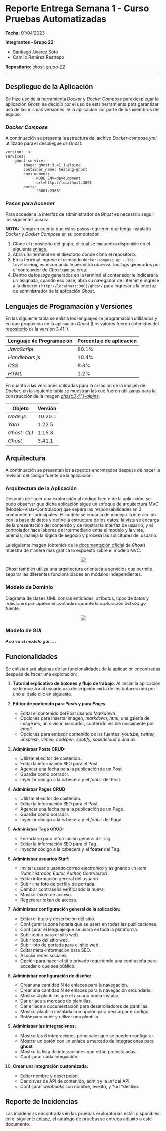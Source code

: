 # Reporte Entrega Semana 1 - Curso Pruebas Automatizadas

**Fecha:** 01/04/2023

**Integrantes - Grupo 22:**
- Santiago Alvarez Soto
- Camilo Ramírez Restrepo

**Repositorio:** [*ghost-grupo-22*](https://github.com/santi8194/ghost-grupo-22)
***

## Despliegue de la Aplicación
Se hizo uso de la herramienta *Docker* y *Docker Compose* para desplegar la aplicación *Ghost*, se decidió por el uso de esta herramienta para garantizar uso de las mismas versiones de la aplicación por parte de los miembros del equipo. 

### *Docker Compose*
A continuación se presenta la estructura del archivo *Docker-compose.yml* utilizado para el despliegue de *Ghost*.

    version: '3'
    services:
        ghost-service:
            image: ghost:3.41.1-alpine
            container_name: testing-ghost
            environment:
                - NODE_ENV=development
                - url=http://localhost:3001
            ports:
                - "3001:2368"

### Pasos para Acceder
Para acceder a la interfaz de administrador de *Ghost* es necesario seguir los siguientes pasos:

**NOTA:** Tenga en cuenta que estos pasos requieren que tenga instalado *Docker* y *Docker Compose* en su computador.

1.	Clone el repositorio del grupo, el cual se encuentra disponible en el siguiente [enlace.]( https://github.com/santi8194/ghost-grupo-22)
2.	Abra una terminal en el directorio donde clonó el repositorio.
3.	En la terminal ingrese el comando `docker-compose up --log-level=debug`, este comando le permitirá observar los *logs* generados por el contenedor de *Ghost* que se crea.
4.	Dentro de los *logs* generados en la terminal el contenedor le indicará la *url* asignada, cuando eso pase, abra su navegador de internet e ingrese a la dirección `http://localhost:3001/ghost/` para ingresar a la interfaz de administrador de la aplicación *Ghost*. 

## Lenguajes de Programación y Versiones

En las siguiente tabla se enlista los lenguajes de programación utilizados y en que proporción en la aplicación *Ghost* (Los valores fueron obtenidos del [repositorio](https://github.com/TryGhost/Ghost/tree/3.41.1) de la versión 3.41.1).

<div style="text-align: center;">

|Lenguaje de Programación|Porcentaje de aplicación|
|------------------------|------------------------|
|*JavaScript*|80.1%|
|*Handlebars js*|10.4%|
|*CSS*|8.3%|
|*HTML*|1.2%|
</div>

En cuanto a las versiones utilizadas para la creación de la imagen de *Docker*, en la siguiente tabla se muestran las que fueron utilizadas para la construcción de la imagen [*ghost:3.41.1-alpine*]( https://hub.docker.com/layers/library/ghost/3.41.1-alpine/images/sha256-5303edd44015485fcabe5cca511ac80e151f2f50e0b39abbfa07c148b8873795?context=explore).

<div style="text-align: center;">

|Objeto|Versión|
|-----|--------|
|*Node.js*| 10.20.1|
|*Yarn*| 1.22.5|
|*Ghost-CLI*| 1.15.3|
|*Ghost*| 3.41.1|
</div>

## Arquitectura
A continuación se presentan los aspectos encontrados después de hacer la revisión del código fuente de la aplicación.

### Arquitectura de la Aplicación

Después de hacer una exploración al código  fuente de la aplicación, se pudo observar que dicha aplicación sigue un enfoque de arquitectura MVC (Modelo-Vista-Controlador) que separa las responsabilidades en 3 componentes principales: El modelo se encarga de manejar la interacción con la base de datos y define la estructura de los datos; la vista se encarga de la presentación del contenido y de mostrar la interfaz de usuario; y el controlador hace labores de intermediario entre el modelo y la vista, además, maneja la lógica de negocio y procesa las solicitudes del usuario.

La siguiente imagen (obtenida de la [documentación oficial](https://ghost.org/docs/architecture/) de *Ghost*) muestra de manera mas gráfica lo expuesto sobre el modelo MVC.

<p style="text-align:center">
  <img src="../ghost-grupo-22/imagenes/arq_ghost.PNG"> </img>
</p>

*Ghost* también utiliza una arquitectura orientada a servicios que permite separar las diferentes funcionalidades en módulos independientes.

### Modelo de Dominio 
Diagrama de clases UML con las entidades, atributos, tipos de datos y relaciones principales encontradas durante la exploración del código fuente.

<p style="text-align:center">
  <img src="../ghost-grupo-22/imagenes/DiagramaClases.PNG"> </img>
</p>

### Modelo de *GUI*
***Acá va el modelo gui ....***

## Funcionalidades
Se enlistan acá algunas de las funcionalidades de la aplicación encontradas después de hacer una exploración:

1. **Tutorial explicativo de botones y flujo de trabajo**: 
   Al iniciar la aplicación se le muestra al usuario una descripción corta de los botones uno por uno al darle clic en siguiente. 

2. **Editor de contenido para *Posts* y para *Pages***:
    - Editar el contenido del Post usando *Markdown*.
    - Opciones para insertar imagen, *markdown*, *html*, una galería de imágenes, un divisor, marcador, contenido visible únicamente por *email*. 
    - Opciones para embedir contenido de las fuentes: *youtube, twitter, unsplash, vimeo, codepen, spotify, soundcloud* o una *url*. 

3. **Administrar Posts CRUD:**
   - Utilizar el editor de contenido.
   - Editar la información SEO para el Post.
   - Agendar una fecha para la publicación de un Post
   - Guardar como borrador.
   - Inyectar código a la cabecera y el *footer* del Post.

4. **Administrar Pages CRUD:**
   - Utilizar el editor de contenido.
   - Editar la información SEO para el Post.
   - Agendar una fecha para la publicación de un Page. 
   - Guardar como borrador. 
   - Inyectar código a la cabecera y el *footer* del Page. 

5. **Administrar Tags CRUD:**
   - Formulario para información general del Tag.
   - Editar la información SEO para el Tag. 
   - Inyectar código a la cabecera y el **footer** del Tag. 

6. **Administrar usuarios Staff:**
   - Invitar usuario usando correo electrónico y asignando un *Role (Administrador, Editor, Author, Contributor)*. 
   - Editar información general del usuario. 
   - Subir una foto de perfil y de portada. 
   - Cambiar contraseña verificando la nueva. 
   - Mostrar *token* de acceso. 
   - Regenerar *token* de acceso. 

7. **Administrar configuración general de la aplicación:**
   - Editar el titulo y descripción del sitio. 
   - Configurar la zona horaria que se usará en todas las publicaciones. 
   - Configurar el lenguaje que se usará en toda la plataforma. 
   - Subir icono para el sitio web. 
   - Subir logo del sitio web. 
   - Subir foto de portada para el sitio web. 
   - Editar meta-información para SEO. 
   - Asociar redes sociales. 
   - Opción para hacer el sitio privado requiriendo una contraseña para acceder o que sea público.

8. **Administrar configuración de diseño:**
   - Crear una cantidad N de enlaces para la navegación. 
   - Crear una cantidad N de enlaces para la navegación secundaria. 
   - Mostrar 4 plantillas que el usuario podrá instalar. 
   - Dar enlace a mercado de plantillas. 
   - Dar enlace a documentación para desarrolladores de plantillas. 
   - Mostrar plantilla instalada con opción para descargar el código. 
   - Botón para subir y utilizar una plantilla. 

9. **Administrar las integraciones:** 
    - Mostrar las 6 integraciones principales que se pueden configurar. 
    - Mostrar un botón con un enlace a mercado de integraciones para **ghost**. 
    - Mostrar la lista de integraciones que están preinstaladas. 
    - Configurar cada integración.

10. **Crear una integración customizada:** 
    - Editar nombre y descripción. 
    - Dar claves de API de contenido, admin y la *url* del API. 
    - Configurar *webhooks* con nombre, evento, y *url *destino. 

## Reporte de Incidencias 
Las incidencias encontradas en las pruebas exploratorias están disponibles en el siguiente [enlace]( https://github.com/santi8194/ghost-grupo-22/issues), el catalogo de pruebas se entrega adjunto a este documento.